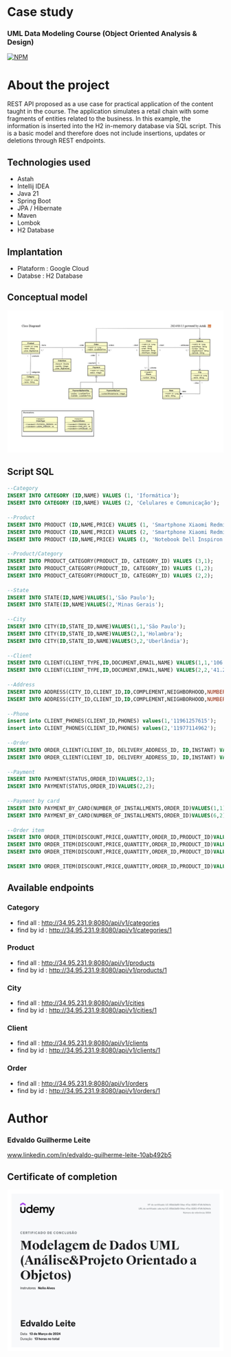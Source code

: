 # Case study
### UML Data Modeling Course (Object Oriented Analysis & Design)

[![NPM]( https://img.shields.io/badge/LICENCE-APACHE_LICENSE_2.0-blue)](https://github.com/okavango81/case-study-uml/blob/master/LICENSE) 

# About the project
REST API proposed as a use case for practical application of the content taught in the course.
The application simulates a retail chain with some fragments of entities related to the business.
In this example, the information is inserted into the H2 in-memory database via SQL script.
This is a basic model and therefore does not include insertions, updates or deletions through REST endpoints.

## Technologies used
- Astah
- Intellij IDEA
- Java 21
- Spring Boot
- JPA / Hibernate
- Maven
- Lombok
- H2 Database

## Implantation
- Plataform : Google Cloud
- Databse : H2 Database

## Conceptual model
![Modelo Conceitual](https://github.com/okavango81/assets/blob/main/edShop.jpg?raw=true)


## Script SQL
```SQL
--Category
INSERT INTO CATEGORY (ID,NAME) VALUES (1, 'Iformática');
INSERT INTO CATEGORY (ID,NAME) VALUES (2, 'Celulares e Comunicação');

--Product
INSERT INTO PRODUCT (ID,NAME,PRICE) VALUES (1, 'Smartphone Xiaomi Redmi 12 4G 256GB - 8GB Ram (Versao Global) (Midnight Black)', 919.00);
INSERT INTO PRODUCT (ID,NAME,PRICE) VALUES (2, 'Smartphone Xiaomi Redmi Note 13 Pro 5G 8GB+256GB Snapdragon 7s Gen 2, Câmera 200MP OIS, Carregamento Turbo 67W, 120Hz, AMOLED, NFC… (Black)', 1889.00);
INSERT INTO PRODUCT (ID,NAME,PRICE) VALUES (3, 'Notebook Dell Inspiron I15-I120K-A20P 15.6" Full HD 12ª Geração Intel Core i5 8GB 256GB SSD Windows 11 Preto', 2799.00);

--Product/Category
INSERT INTO PRODUCT_CATEGORY(PRODUCT_ID, CATEGORY_ID) VALUES (3,1);
INSERT INTO PRODUCT_CATEGORY(PRODUCT_ID, CATEGORY_ID) VALUES (1,2);
INSERT INTO PRODUCT_CATEGORY(PRODUCT_ID, CATEGORY_ID) VALUES (2,2);

--State
INSERT INTO STATE(ID,NAME)VALUES(1,'São Paulo');
INSERT INTO STATE(ID,NAME)VALUES(2,'Minas Gerais');

--City
INSERT INTO CITY(ID,STATE_ID,NAME)VALUES(1,1,'São Paulo');
INSERT INTO CITY(ID,STATE_ID,NAME)VALUES(2,1,'Holambra');
INSERT INTO CITY(ID,STATE_ID,NAME)VALUES(3,2,'Uberlândia');

--Client
INSERT INTO CLIENT(CLIENT_TYPE,ID,DOCUMENT,EMAIL,NAME) VALUES(1,1,'106.092.160-07','eguilhermeleite@gmail.com','Edvaldo Leite');
INSERT INTO CLIENT(CLIENT_TYPE,ID,DOCUMENT,EMAIL,NAME) VALUES(2,2,'41.225.939/0001-31','dguilhermesilvaleite@gmail.com','Davih Leite');

--Address
INSERT INTO ADDRESS(CITY_ID,CLIENT_ID,ID,COMPLEMENT,NEIGHBORHOOD,NUMBER,PUBLIC_PLACE,ZIP_CODE) VALUES(1,1,1,'172A','Jardim Alvorada(Zona Oeste)', '59','Rua Manuel Dias de Oliveira', '05528010');
INSERT INTO ADDRESS(CITY_ID,CLIENT_ID,ID,COMPLEMENT,NEIGHBORHOOD,NUMBER,PUBLIC_PLACE,ZIP_CODE) VALUES(2,2,2,'','Morada das Flores', '199','Rua Solidagos', '13825000');

--Phone
insert into CLIENT_PHONES(CLIENT_ID,PHONES) values(1,'11961257615');
insert into CLIENT_PHONES(CLIENT_ID,PHONES) values(2,'11977114962');

--Order
INSERT INTO ORDER_CLIENT(CLIENT_ID, DELIVERY_ADDRESS_ID, ID,INSTANT) VALUES(1,1,1,'2023-03-14T12:34:56.123');
INSERT INTO ORDER_CLIENT(CLIENT_ID, DELIVERY_ADDRESS_ID, ID,INSTANT) VALUES(2,2,2,'2024-03-12T10:25:47.210');

--Payment
INSERT INTO PAYMENT(STATUS,ORDER_ID)VALUES(2,1);
INSERT INTO PAYMENT(STATUS,ORDER_ID)VALUES(2,2);

--Payment by card
INSERT INTO PAYMENT_BY_CARD(NUMBER_OF_INSTALLMENTS,ORDER_ID)VALUES(1,1);
INSERT INTO PAYMENT_BY_CARD(NUMBER_OF_INSTALLMENTS,ORDER_ID)VALUES(6,2);

--Order item
INSERT INTO ORDER_ITEM(DISCOUNT,PRICE,QUANTITY,ORDER_ID,PRODUCT_ID)VALUES(0,1889,1,1,2);
INSERT INTO ORDER_ITEM(DISCOUNT,PRICE,QUANTITY,ORDER_ID,PRODUCT_ID)VALUES(0,919.00,1,1,1);
INSERT INTO ORDER_ITEM(DISCOUNT,PRICE,QUANTITY,ORDER_ID,PRODUCT_ID)VALUES(0,2799,1,1,3);

INSERT INTO ORDER_ITEM(DISCOUNT,PRICE,QUANTITY,ORDER_ID,PRODUCT_ID)VALUES(0,2799,1,2,3);

```

## Available endpoints

### Category
- find all :  http://34.95.231.9:8080/api/v1/categories
- find by id : http://34.95.231.9:8080/api/v1/categories/1

### Product
- find all : http://34.95.231.9:8080/api/v1/products
- find by id  : http://34.95.231.9:8080/api/v1/products/1

### City
- find all : http://34.95.231.9:8080/api/v1/cities
- find by id : http://34.95.231.9:8080/api/v1/cities/1

### Client
- find all : http://34.95.231.9:8080/api/v1/clients
- find by id  : http://34.95.231.9:8080/api/v1/clients/1

### Order
- find all : http://34.95.231.9:8080/api/v1/orders
- find by id : http://34.95.231.9:8080/api/v1/orders/1


# Author
### Edvaldo Guilherme Leite
www.linkedin.com/in/edvaldo-guilherme-leite-10ab492b5


## Certificate of completion
![Certificado](https://github.com/okavango81/assets/blob/main/certificado.jpg?raw=true)


